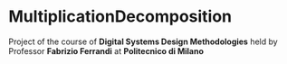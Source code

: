 # MultiplicationDecomposition

Project of the course of __Digital Systems Design Methodologies__ held by Professor __Fabrizio Ferrandi__ at __Politecnico di Milano__
